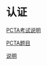 # 认证

[PCTA考试说明](PCTA考试说明/PCTA考试说明.md "PCTA考试说明")

[PCTA题目](PCTA题目/PCTA题目.md "PCTA题目")

[说明](说明/说明.md "说明")
